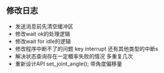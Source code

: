 
## 修改日志
* 发送消息前先清空缓冲区
* 修改wait ok的处理逻辑
* 修改wait for idle的逻辑
* 修改程序中断不了的问题
  key interrupt
  还有其他类型的中断s
* 解决状态查询存在一定概率失败的情况
  多重复几次
* 重新设计API
  set_joint_angle();  带角度偏移量
  
